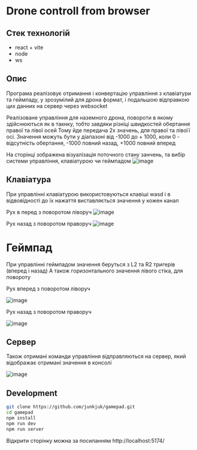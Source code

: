 # Drone controll from browser

## Стек технологій
- react + vite
- node
- ws

## Опис
Програма реалізовує отримання і конвертацію управління з клавіатури та геймпаду, у зрозумілий для дрона формат, і подальшою відправкою цих данних на сервер через websocket

Реалізоване управління для наземного дрона, повороти в якому здійснюються як в такнку, тобто завдяки різніці швидкостей обертання правої та лівої осей
Тому йде передача 2х значень, для правої та лівоїї осі. Значення можуть бути у діапазоні від -1000 до + 1000, коли 0 - відсутність обертання, -1000 повний назад, +1000 повний вперед

На сторінці зображена візуалізація поточного стану занчень, та вибір системи управління, клавіатурою чи геймпадом
![image](https://github.com/user-attachments/assets/85ee074c-2765-47c5-aaef-8de45354abfa)

## Клавіатура

При управлінні клавіатурою використовуються клавіші wasd і в відвовідності до їх нажаття виставляється значення у кожен канал

Рух в перед з поворотом ліворуч
![image](https://github.com/user-attachments/assets/eaf29216-e109-40e4-938d-3c31c303f50d)

Рух назад з поворотом праворуч
![image](https://github.com/user-attachments/assets/7630233d-a94a-4113-9ae5-2f2bbb0547ce)

# Геймпад

При управлінні геймпадом значення беруться з L2 та R2 тригерів (вперед і назад)
А також горизонтального значення лівого стіка, для повороту

Рух вперед з поворотом ліворуч

![image](https://github.com/user-attachments/assets/80265a07-ee28-4407-b01f-f4e7f8d6cbef)


Рух назад з поворотом праворуч

![image](https://github.com/user-attachments/assets/239bbd62-7d7f-4aac-bfd7-6052d38c80de)

## Сервер

Також отримані команди управління відправляються на сервер, який відображає отримані значення в консолі

![image](https://github.com/user-attachments/assets/ca92006b-a1c2-485a-9ad7-ff7fcba1af3b)


## Development

```sh
git clone https://github.com/junkjuk/gamepad.git
cd gamepad
npm install
npm run dev
npm run server
```

Відкрити сторінку можна за посиланням http://localhost:5174/
